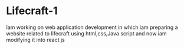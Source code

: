 # Lifecraft-1
Iam working on web application development in which iam preparing a website related to lifecraft using html,css,Java script and now iam modifying it into react js 

